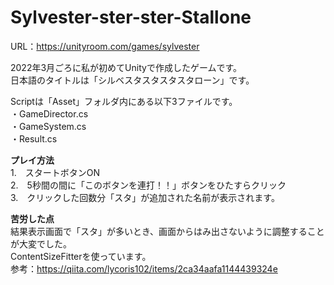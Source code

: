 # Sylvester-ster-ster-Stallone
URL：https://unityroom.com/games/sylvester  

2022年3月ごろに私が初めてUnityで作成したゲームです。  
日本語のタイトルは「シルベスタスタスタスタローン」です。  

Scriptは「Asset」フォルダ内にある以下3ファイルです。  
・GameDirector.cs  
・GameSystem.cs  
・Result.cs  

**プレイ方法**  
1.　スタートボタンON  
2.　5秒間の間に「このボタンを連打！！」ボタンをひたすらクリック  
3.　クリックした回数分「スタ」が追加された名前が表示されます。  
  
**苦労した点**  
結果表示画面で「スタ」が多いとき、画面からはみ出さないように調整することが大変でした。  
ContentSizeFitterを使っています。  
参考：https://qiita.com/lycoris102/items/2ca34aafa1144439324e
